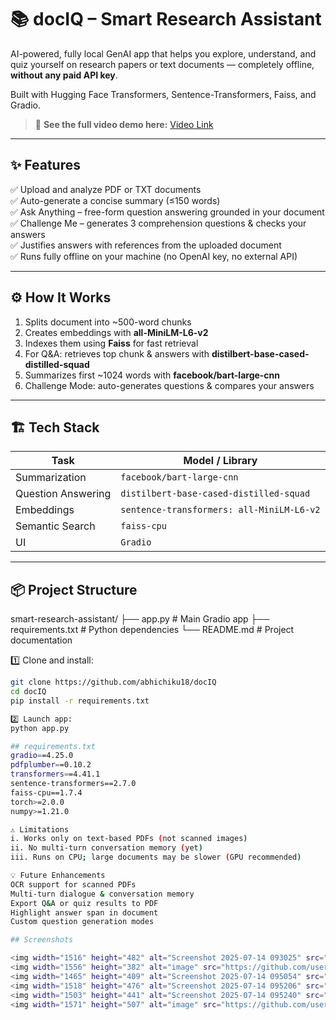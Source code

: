 # 📚 docIQ – Smart Research Assistant
AI-powered, fully local GenAI app that helps you explore, understand, and quiz yourself on research papers or text documents — completely offline, **without any paid API key**.

Built with Hugging Face Transformers, Sentence-Transformers, Faiss, and Gradio.

<!-- Optional: Add video demo link or GIF here -->
> 🎥 **See the full video demo here:** [Video Link](https://youtu.be/tAq5Whcd47U?si=bGngQe-TYxz8fxmE)

---

## ✨ Features
✅ Upload and analyze PDF or TXT documents  
✅ Auto-generate a concise summary (≤150 words)  
✅ Ask Anything – free-form question answering grounded in your document  
✅ Challenge Me – generates 3 comprehension questions & checks your answers  
✅ Justifies answers with references from the uploaded document  
✅ Runs fully offline on your machine (no OpenAI key, no external API)

---

## ⚙️ How It Works
1. Splits document into ~500-word chunks  
2. Creates embeddings with **all-MiniLM-L6-v2**  
3. Indexes them using **Faiss** for fast retrieval  
4. For Q&A: retrieves top chunk & answers with **distilbert-base-cased-distilled-squad**  
5. Summarizes first ~1024 words with **facebook/bart-large-cnn**  
6. Challenge Mode: auto-generates questions & compares your answers

---

## 🏗 Tech Stack

| Task                | Model / Library                                       |
|--------------------|------------------------------------------------------|
| Summarization      | `facebook/bart-large-cnn`                             |
| Question Answering | `distilbert-base-cased-distilled-squad`               |
| Embeddings         | `sentence-transformers: all-MiniLM-L6-v2`             |
| Semantic Search    | `faiss-cpu`                                          |
| UI                 | `Gradio`                                             |

---

## 📦 Project Structure
smart-research-assistant/
├── app.py # Main Gradio app
├── requirements.txt # Python dependencies
└── README.md # Project documentation

1️⃣ Clone and install:
```bash
git clone https://github.com/abhichiku18/docIQ
cd docIQ
pip install -r requirements.txt

2️⃣ Launch app:
python app.py

## requirements.txt
gradio==4.25.0
pdfplumber==0.10.2
transformers==4.41.1
sentence-transformers==2.7.0
faiss-cpu==1.7.4
torch>=2.0.0
numpy>=1.21.0

⚠️ Limitations
i. Works only on text-based PDFs (not scanned images)
ii. No multi-turn conversation memory (yet)
iii. Runs on CPU; large documents may be slower (GPU recommended)

💡 Future Enhancements
OCR support for scanned PDFs
Multi-turn dialogue & conversation memory
Export Q&A or quiz results to PDF
Highlight answer span in document
Custom question generation modes

## Screenshots

<img width="1516" height="482" alt="Screenshot 2025-07-14 093025" src="https://github.com/user-attachments/assets/42268450-5837-45c5-8ac2-84e4ba50f0de" />
<img width="1556" height="382" alt="image" src="https://github.com/user-attachments/assets/e29bc631-1570-4f00-b71b-8881e8c52e46" />
<img width="1465" height="409" alt="Screenshot 2025-07-14 095054" src="https://github.com/user-attachments/assets/8c254a37-267e-449d-b014-58f34eb0b7ca" />
<img width="1518" height="476" alt="Screenshot 2025-07-14 095206" src="https://github.com/user-attachments/assets/841d005e-a4ba-48a7-b876-23740d969c42" />
<img width="1503" height="441" alt="Screenshot 2025-07-14 095240" src="https://github.com/user-attachments/assets/4e2d889c-0b61-4133-96cc-ee3394f46590" />
<img width="1571" height="507" alt="image" src="https://github.com/user-attachments/assets/b5212964-0d64-47e7-ae27-92feca3f50df" />








